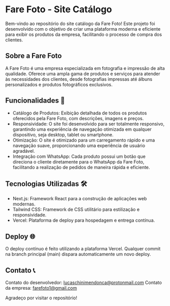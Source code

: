 # Fare Foto - Site Catálogo

Bem-vindo ao repositório do site catálogo da Fare Foto! Este projeto foi desenvolvido com o objetivo de criar uma plataforma moderna e eficiente para exibir os produtos da empresa, facilitando o processo de compra dos clientes.

## Sobre a Fare Foto

A Fare Foto é uma empresa especializada em fotografia e impressão de alta qualidade. Oferece uma ampla gama de produtos e serviços para atender às necessidades dos clientes, desde fotografias impressas até álbuns personalizados e produtos fotográficos exclusivos.

## Funcionalidades 📸

- Catálogo de Produtos: Exibição detalhada de todos os produtos oferecidos pela Fare Foto, com descrições, imagens e preços.
- Responsividade: O site foi desenvolvido para ser totalmente responsivo, garantindo uma experiência de navegação otimizada em qualquer dispositivo, seja desktop, tablet ou smartphone.
- Otimização: O site é otimizado para um carregamento rápido e uma navegação suave, proporcionando uma experiência de usuário agradável.
- Integração com WhatsApp: Cada produto possui um botão que direciona o cliente diretamente para o WhatsApp da Fare Foto, facilitando a realização de pedidos de maneira rápida e eficiente.

## Tecnologias Utilizadas 🛠️

- Next.js: Framework React para a construção de aplicações web modernas.
- Tailwind CSS: Framework de CSS utilitário para estilização e responsividade.
- Vercel: Plataforma de deploy para hospedagem e entrega contínua.

## Deploy 🌐

O deploy contínuo é feito utilizando a plataforma Vercel. Qualquer commit na branch principal (main) dispara automaticamente um novo deploy.

## Contato 📞

Contato do desenvolvedor: lucaschinimendonca@protonmail.com
Contato da empresa: farefoto1@gmail.com

Agradeço por visitar o repositório!
